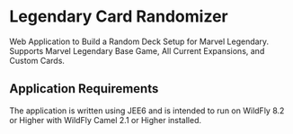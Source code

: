 # Legendary Card Randomizer
Web Application to Build a Random Deck Setup for Marvel Legendary. Supports Marvel Legendary Base Game, All Current Expansions, and Custom Cards.

## Application Requirements
The application is written using JEE6 and is intended to run on WildFly 8.2 or Higher with WildFly Camel 2.1 or Higher installed.
